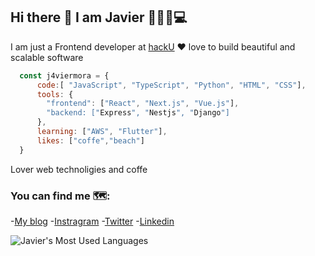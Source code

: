 ## Hi there 👋 I am Javier 👨🏽‍💻💻 

I am just a Frontend developer at [hackU](https://hacku.com)
❤️ love to build beautiful and scalable software

```js
  const j4viermora = {
      code:[ "JavaScript", "TypeScript", "Python", "HTML", "CSS"],
      tools: {
        "frontend": ["React", "Next.js", "Vue.js"],
        "backend: ["Express", "Nestjs", "Django"]
      },
      learning: ["AWS", "Flutter"],
      likes: ["coffe","beach"]
  }
```

Lover web technoligies and coffe

### You can find me 🗺️:
-[My blog](https://j4viermora.hobbylayer.com/blog)
-[Instragram](https://instagram.com/j4viermora)
-[Twitter](https://twitter.com/j4viermora)
-[Linkedin](https://www.linkedin.com/in/j4viermora)

![Javier's Most Used Languages](https://github-readme-stats.vercel.app/api/top-langs/?username=j4viermora&theme=nord&layout=compact&hide=HTML)
